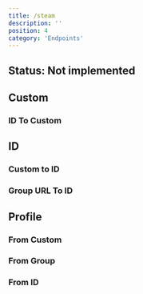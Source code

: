 ```yaml
---
title: /steam
description: ''
position: 4
category: 'Endpoints'
---
```


## Status: Not implemented

## Custom

### ID To Custom

## ID

### Custom to ID

### Group URL To ID

## Profile

### From Custom

### From Group

### From ID
